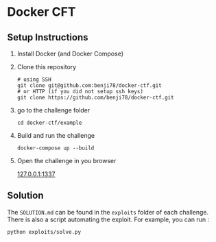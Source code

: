 # Docker CFT

## Setup Instructions

1. Install Docker (and Docker Compose)
2. Clone this repository

    ```shell
    # using SSH
    git clone git@github.com:benji78/docker-ctf.git
    # or HTTP (if you did not setup ssh keys)
    git clone https://github.com/benji78/docker-ctf.git
    ```

3. go to the challenge folder

   ```shell
   cd docker-ctf/example
   ```

4. Build and run the challenge

   ```shell
   docker-compose up --build
   ```

5. Open the challenge in you browser

   [127.0.0.1:1337](http://127.0.0.1:1337)

## Solution

The `SOLUTION.md` can be found in the `exploits` folder of each challenge. There is also a script automating the exploit. For example, you can run :

```shell
python exploits/solve.py
```